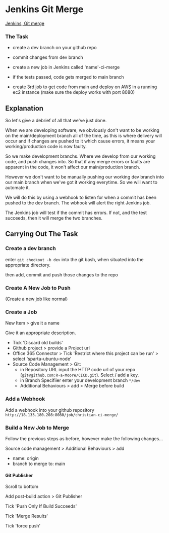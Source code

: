 # Jenkins Git Merge

[Jenkins, Git merge](https://andrewtarry.com/posts/jenkins_git_merges/)

### The Task
- create a dev branch on your github repo

- commit changes from dev branch

- create a new job in Jenkins called 'name'-ci-merge

- if the tests passed, code gets merged to main branch

- create 3rd job to get code from main and deploy on AWS in a running ec2 instance (make sure the deploy works with port 8080)

## Explanation



So let's give a debrief of all that we've just done.

When we are developing software, we obviously don't want to be working on the main/deployment branch all of the time, as this is where delivery will occur and if changes are pushed to it which cause errors, it means your working/production code is now faulty.

So we make development branchs. Where we develop from our working code, and push changes into. So that if any merge errors or faults are apparent in the code, it won't affect our main/production branch.

However we don't want to be manually pushing our working dev branch into our main branch when we've got it working everytime. So we will want to automate it.

We will do this by using a webhook to listen for when a commit has been pushed to the dev branch. The wbhook will alert the right Jenkins job.

The Jenkins job will test if the commit has errors. If not, and the test succeeds, then it will merge the two branches.

## Carrying Out The Task

### Create a dev branch

enter `git checkout -b dev` into the git bash, when situated into the appropriate directory.

then add, commit and push those changes to the repo

### Create A New Job to Push

(Create a new job like normal)

### Create a Job

New Item > give it a name

Give it an appropriate description.

- Tick 'Discard old builds'
- Github project > provide a Project url
- Office 365 Connector > Tick 'Restrict where this project can be run' > select 'sparta-ubuntu-node'
- Source Code Management > Git: 
    - in Repository URL input the HTTP code url of your repo (`git@github.com:R-a-Moore/CICD.git`). Select / add a key.
    - in Branch Specifiier enter your development branch `*/dev`
    - Additional Behaviours > add > Merge before build

### Add a Webhook

Add a webhook into your github repository
`http://18.133.180.208:8080/job/christian-ci-merge/`

### Build a New Job to Merge

Follow the previous steps as before, however make the following changes... 

Source code management > Additional Behaviours > add

- name: origin
- branch to merge to: main

#### Git Publisher

Scroll to bottom

Add post-build action > Git Publisher

Tick 'Push Only If Build Succeeds'

Tick 'Merge Results'

Tick 'force push'


